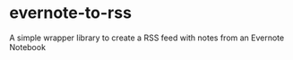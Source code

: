 # evernote-to-rss
A simple wrapper library to create a RSS feed with notes from an Evernote Notebook

